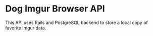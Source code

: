# Dog Imgur Browser API

This API uses Rails and PostgreSQL backend to store a local copy of favorite Imgur data.
